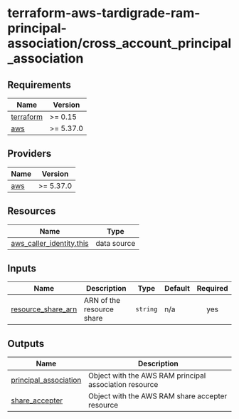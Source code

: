 # terraform-aws-tardigrade-ram-principal-association/cross_account_principal_association

<!-- BEGIN TFDOCS -->
## Requirements

| Name | Version |
|------|---------|
| <a name="requirement_terraform"></a> [terraform](#requirement\_terraform) | >= 0.15 |
| <a name="requirement_aws"></a> [aws](#requirement\_aws) | >= 5.37.0 |

## Providers

| Name | Version |
|------|---------|
| <a name="provider_aws"></a> [aws](#provider\_aws) | >= 5.37.0 |

## Resources

| Name | Type |
|------|------|
| [aws_caller_identity.this](https://registry.terraform.io/providers/hashicorp/aws/latest/docs/data-sources/caller_identity) | data source |

## Inputs

| Name | Description | Type | Default | Required |
|------|-------------|------|---------|:--------:|
| <a name="input_resource_share_arn"></a> [resource\_share\_arn](#input\_resource\_share\_arn) | ARN of the resource share | `string` | n/a | yes |

## Outputs

| Name | Description |
|------|-------------|
| <a name="output_principal_association"></a> [principal\_association](#output\_principal\_association) | Object with the AWS RAM principal association resource |
| <a name="output_share_accepter"></a> [share\_accepter](#output\_share\_accepter) | Object with the AWS RAM share accepter resource |

<!-- END TFDOCS -->

